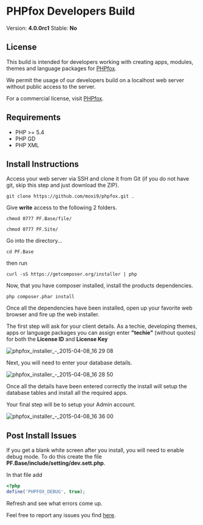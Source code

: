 # PHPfox Developers Build

Version: **4.0.0rc1**
Stable: **No**

## License
This build is intended for developers working with creating apps, modules, themes and language packages for [PHPfox](http://moxi9.com/phpfox).

We permit the usage of our developers build on a localhost web server without public access to the server.

For a commercial license, visit [PHPfox](http://moxi9.com/phpfox).

## Requirements
* PHP >= 5.4
* PHP GD
* PHP XML

## Install Instructions

Access your web server via SSH and clone it from Git (if you do not have git, skip this step and just download the ZIP).
```
git clone https://github.com/moxi9/phpfox.git .
```

Give **write** access to the following 2 folders.
```
chmod 0777 PF.Base/file/
```
```
chmod 0777 PF.Site/
```

Go into the directory...
```
cd PF.Base
```
then run
```
curl -sS https://getcomposer.org/installer | php
```

Now, that you have composer installed, install the products dependencies.
```
php composer.phar install
```

Once all the dependencies have been installed, open up your favorite web browser and fire up the web installer.

The first step will ask for your client details. As a techie, developing themes, apps or language packages you can assign enter **"techie"** (without quotes) for both the **License ID** and **License Key**

![phpfox_installer_-_2015-04-08_16 29 08](https://cloud.githubusercontent.com/assets/6339284/7047407/9daa9272-de0c-11e4-9b46-f58354063d5a.png)


Next, you will need to enter your database details.

![phpfox_installer_-_2015-04-08_16 28 50](https://cloud.githubusercontent.com/assets/6339284/7047425/bfa4a94e-de0c-11e4-8b91-461eff8eb932.png)


Once all the details have been entered correctly the install will setup the database tables and install all the required apps.

Your final step will be to setup your Admin account.

![phpfox_installer_-_2015-04-08_16 36 00](https://cloud.githubusercontent.com/assets/6339284/7047535/6863fefe-de0d-11e4-832f-0b1f4782e5b7.png)

## Post Install Issues
If you get a blank white screen after you install, you will need to enable debug mode. To do this create the file **PF.Base/include/setting/dev.sett.php**. 

In that file add
```php
<?php
define('PHPFOX_DEBUG', true);
```
Refresh and see what errors come up.

Feel free to report any issues you find [here](https://github.com/moxi9/phpfox/issues).

